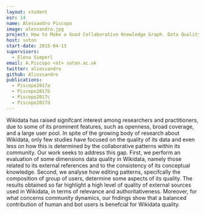 ```yaml
---
layout: student
esr: 14
name: Alessandro Piscopo
image: alessandro.jpg
project: How to Make a Good Collaborative Knowledge Graph. Data Quality and Community Dynamics in Wikidata
host: soton
start-date: 2015-04-13
supervisors:
  - Elena Simperl
email: A.Piscopo <at> soton.ac.uk
twitter: aliossandro
github: Aliossandro
publications:
  - Piscopo2017a
  - Piscopo2017b
  - Piscopo2017c
  - Piscopo2017d
---
```

Wikidata has raised signifcant interest among researchers and practitioners, due to some of its prominent features, such as openness, broad coverage, and a large user pool. In spite of the growing body of research about Wikidata, only few studies have focused on the quality of its data and even less on how this is determined by the collaborative patterns within its community. Our work seeks to address this gap. First, we perform an evaluation of some dimensions data quality in Wikidata, namely those related to its external references and to the consistency of its conceptual knowledge. Second, we analyse how editing patterns, specifcally the composition of group of users, determine some aspects of its quality. The results obtained so far highlight a high level of quality of external sources used in Wikidata, in terms of relevance and authoritativeness. Moreover, for what concerns community dynamics, our fndings show that a balanced contribution of human and bot users is benefcial for Wikidata quality.
